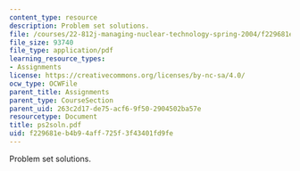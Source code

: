 ```yaml
---
content_type: resource
description: Problem set solutions.
file: /courses/22-812j-managing-nuclear-technology-spring-2004/f229681eb4b94aff725f3f43401fd9fe_ps2soln.pdf
file_size: 93740
file_type: application/pdf
learning_resource_types:
- Assignments
license: https://creativecommons.org/licenses/by-nc-sa/4.0/
ocw_type: OCWFile
parent_title: Assignments
parent_type: CourseSection
parent_uid: 263c2d17-de75-acf6-9f50-2904502ba57e
resourcetype: Document
title: ps2soln.pdf
uid: f229681e-b4b9-4aff-725f-3f43401fd9fe
---
```

Problem set solutions.